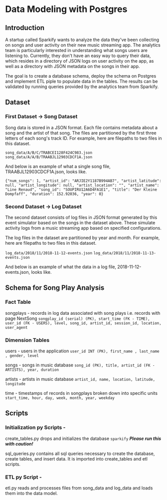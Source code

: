 # Data Modeling with Postgres

## Introduction
A startup called Sparkify wants to analyze the data they've been collecting on songs and user activity on their new music streaming app. The analytics team is particularly interested in understanding what songs users are listening to. Currently, they don't have an easy way to query their data, which resides in a directory of JSON logs on user activity on the app, as well as a directory with JSON metadata on the songs in their app.

The goal is to create a database schema, deploy the schema on Postgres and implement ETL piple to populate data in the tables. The results can be validated by running queries provided by the analytics team from Sparkify.

## Dataset

### First Dataset -> Song Dataset

Song data is stored in a JSON format. Each file contains metadata about a song and the artist of that song. The files are partitioned by the first three letters of each song's track ID. For example, here are filepaths to two files in this dataset.

`song_data/A/B/C/TRABCEI128F424C983.json`
`song_data/A/A/B/TRAABJL12903CDCF1A.json`

And below is an example of what a single song file, TRAABJL12903CDCF1A.json, looks like.

`{"num_songs": 1, "artist_id": "ARJIE2Y1187B994AB7", "artist_latitude": null, "artist_longitude": null, "artist_location": "", "artist_name": "Line Renaud", "song_id": "SOUPIRU12A6D4FA1E1", "title": "Der Kleine Dompfaff", "duration": 152.92036, "year": 0}`

### Second Dataset -> Log Dataset

The second dataset consists of log files in JSON format generated by this event simulator based on the songs in the dataset above. These simulate activity logs from a music streaming app based on specified configurations.

The log files in the dataset are partitioned by year and month. For example, here are filepaths to two files in this dataset.

`log_data/2018/11/2018-11-12-events.json`
`log_data/2018/11/2018-11-13-events.json`

And below is an example of what the data in a log file, 2018-11-12-events.json, looks like.


## Schema for Song Play Analysis

### Fact Table
songplays - records in log data associated with song plays i.e. records with page NextSong
`songplay_id (serial) (PK), start_time (FK - TIME), user_id (FK - USERS), level, song_id, artist_id, session_id, location, user_agent`

### Dimension Tables

users - users in the application
`user_id INT (PK), first_name , last_name  , gender, level`

songs - songs in music database
`song_id (PK), title, artist_id (FK - ARTISTS), year, duration`

artists - artists in music database
`artist_id, name, location, latitude, longitude`

time - timestamps of records in songplays broken down into specific units
`start_time, hour, day, week, month, year, weekday`


## Scripts


### Initialization py Scripts - 

create_tables.py drops and initializes the database `sparkify`  ***Please run this with caution!***

sql_queries.py contains all sql queries necessary to create the database, create tables, and insert data. It is imported into create_tables and etl scripts.

### ETL py Script -
etl.py reads and processes files from song_data and log_data and loads them into the data model.

